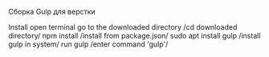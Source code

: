 Сборка Gulp для верстки

Install
open terminal
go to the downloaded directory /cd downloaded directory/
npm install /install from package.json/
sudo apt install gulp /install gulp in system/
run gulp /enter command 'gulp'/